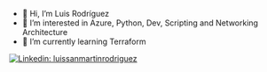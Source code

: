 - 👋 Hi, I’m Luis Rodríguez
- 👀 I’m interested in Azure, Python, Dev, Scripting and Networking Architecture 
- 🌱 I’m currently learning Terraform

[![Linkedin: luissanmartinrodriguez](https://img.shields.io/badge/-luissanmartinrodriguez-blue?style=flat-square&logo=Linkedin&logoColor=white&link=https://www.linkedin.com/in/luissanmartinrodriguez/)](https://www.linkedin.com/in/luissanmartinrodriguez/)

<!---
luisrodriguez-MSIT/luisrodriguez-MSIT is a ✨ special ✨ repository because its `README.md` (this file) appears on your GitHub profile.
You can click the Preview link to take a look at your changes.
--->
